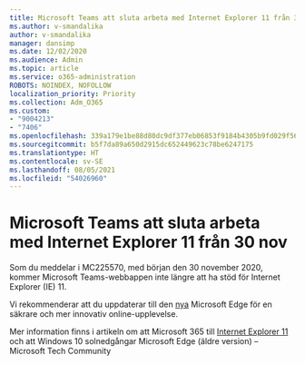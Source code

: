 ```yaml
---
title: Microsoft Teams att sluta arbeta med Internet Explorer 11 från 30 nov
ms.author: v-smandalika
author: v-smandalika
manager: dansimp
ms.date: 12/02/2020
ms.audience: Admin
ms.topic: article
ms.service: o365-administration
ROBOTS: NOINDEX, NOFOLLOW
localization_priority: Priority
ms.collection: Adm_O365
ms.custom:
- "9004213"
- "7406"
ms.openlocfilehash: 339a179e1be88d80dc9df377eb06853f9184b4305b9fd029f565ba54fd30e546
ms.sourcegitcommit: b5f7da89a650d2915dc652449623c78be6247175
ms.translationtype: HT
ms.contentlocale: sv-SE
ms.lasthandoff: 08/05/2021
ms.locfileid: "54026960"
---
```

# <a name="microsoft-teams-will-stop-working-on-internet-explorer-11-from-nov-30th"></a>Microsoft Teams att sluta arbeta med Internet Explorer 11 från 30 nov

Som du meddelar i MC225570, med början den 30 november 2020, kommer Microsoft Teams-webbappen inte längre att ha stöd för Internet Explorer (IE) 11. 

Vi rekommenderar att du uppdaterar till den [nya](https://www.microsoft.com/edge) Microsoft Edge för en säkrare och mer innovativ online-upplevelse. 

Mer information finns i artikeln om att Microsoft 365 till [Internet Explorer 11](https://techcommunity.microsoft.com/t5/microsoft-365-blog/microsoft-365-apps-say-farewell-to-internet-explorer-11-and/ba-p/1591666) och att Windows 10 solnedgångar Microsoft Edge (äldre version) – Microsoft Tech Community

